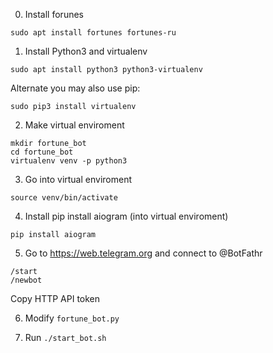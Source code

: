 0. Install forunes
```
sudo apt install fortunes fortunes-ru
```

1. Install Python3 and virtualenv
```
sudo apt install python3 python3-virtualenv
```

Alternate you may also use pip:
```
sudo pip3 install virtualenv
```

2. Make virtual enviroment
```
mkdir fortune_bot
cd fortune_bot
virtualenv venv -p python3
``` 

3. Go into virtual enviroment
```
source venv/bin/activate
```

4. Install pip install aiogram (into virtual enviroment)
```
pip install aiogram
```

5. Go to https://web.telegram.org and connect to @BotFathr
```
/start
/newbot
```
Copy HTTP API token

6. Modify `fortune_bot.py`

7. Run `./start_bot.sh`



